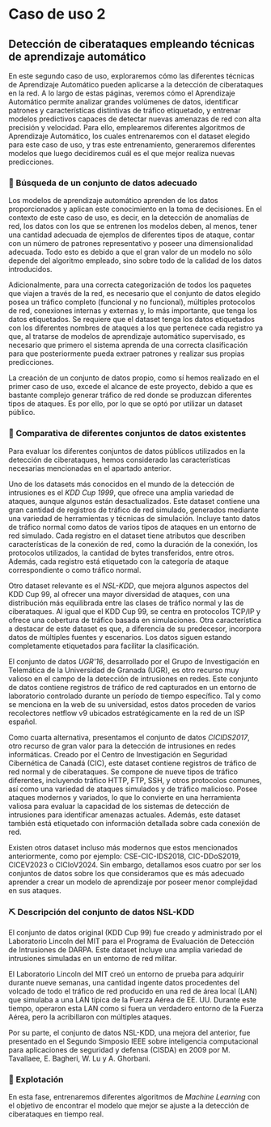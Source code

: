 # Caso de uso 2
## Detección de ciberataques empleando técnicas de aprendizaje automático
En este segundo caso de uso, exploraremos cómo las diferentes técnicas de Aprendizaje Automático pueden aplicarse a la detección de ciberataques en la red. A lo largo de estas páginas, veremos cómo el Aprendizaje Automático permite analizar grandes volúmenes de datos, identificar patrones y características distintivas de tráfico etiquetado, y entrenar modelos predictivos capaces de detectar nuevas amenazas de red con alta precisión y velocidad. Para ello, emplearemos diferentes algoritmos de Aprendizaje Automático, los cuales entrenaremos con el dataset elegido para este caso de uso, y tras este entrenamiento, generaremos diferentes modelos que luego decidiremos cuál es el que mejor realiza nuevas predicciones.

### :dart: Búsqueda de un conjunto de datos adecuado
Los modelos de aprendizaje automático aprenden de los datos proporcionados y aplican este conocimiento en la toma de decisiones. En el contexto de este caso de uso, es decir, en la detección de anomalías de red, los datos con los que se entrenen los modelos deben, al menos, tener una cantidad adecuada de ejemplos de diferentes tipos de ataque, contar con un número de patrones representativo y poseer una dimensionalidad adecuada. Todo esto es debido a que el gran valor de un modelo no sólo depende del algoritmo empleado, sino sobre todo de la calidad de los datos introducidos.

Adicionalmente, para una correcta categorización de todos los paquetes que viajen a través de la red, es necesario que el conjunto de datos elegido posea un tráfico completo (funcional y no funcional), múltiples protocolos de red, conexiones internas y externas y, lo más importante, que tenga los datos etiquetados. Se requiere que el dataset tenga los datos etiquetados con los diferentes nombres de ataques a los que pertenece cada registro ya que, al tratarse de modelos de aprendizaje automático supervisado, es necesario que primero el sistema aprenda de una correcta clasificación para que posteriormente pueda extraer patrones y realizar sus propias predicciones.

La creación de un conjunto de datos propio, como sí hemos realizado en el primer caso de uso, excede el alcance de este proyecto, debido a que es bastante complejo generar tráfico de red donde se produzcan diferentes tipos de ataques. Es por ello, por lo que se optó por utilizar un dataset público.

### :abacus: Comparativa de diferentes conjuntos de datos existentes
Para evaluar los diferentes conjuntos de datos públicos utilizados en la detección de ciberataques, hemos considerado las características necesarias mencionadas en el apartado anterior.

Uno de los datasets más conocidos en el mundo de la detección de intrusiones es el *KDD Cup 1999*, que ofrece una amplia variedad de ataques, aunque algunos están desactualizados. Este dataset contiene una gran cantidad de registros de tráfico de red simulado, generados mediante una variedad de herramientas y técnicas de simulación. Incluye tanto datos de tráfico normal como datos de varios tipos de ataques en un entorno de red simulado. Cada registro en el dataset tiene atributos que describen características de la conexión de red, como la duración de la conexión, los protocolos utilizados, la cantidad de bytes transferidos, entre otros. Además, cada registro está etiquetado con la categoría de ataque correspondiente o como tráfico normal.

Otro dataset relevante es el *NSL-KDD*, que mejora algunos aspectos del KDD Cup 99, al ofrecer una mayor diversidad de ataques, con una distribución más equilibrada entre las clases de tráfico normal y las de ciberataques. Al igual que el KDD Cup 99, se centra en protocolos TCP/IP y ofrece una cobertura de tráfico basada en simulaciones. Otra característica a destacar de este dataset es que, a diferencia de su predecesor, incorpora datos de múltiples fuentes y escenarios. Los datos siguen estando completamente etiquetados para facilitar la clasificación.

El conjunto de datos *UGR'16*, desarrollado por el Grupo de Investigación en Telemática de la Universidad de Granada (UGR), es otro recurso muy valioso en el campo de la detección de intrusiones en redes. Este conjunto de datos contiene registros de tráfico de red capturados en un entorno de laboratorio controlado durante un período de tiempo específico. Tal y como se menciona en la web de su universidad, estos datos proceden de varios recolectores netflow v9 ubicados estratégicamente en la red de un ISP español.

Como cuarta alternativa, presentamos el conjunto de datos *CICIDS2017*, otro recurso de gran valor para la detección de intrusiones en redes informáticas. Creado por el Centro de Investigación en Seguridad Cibernética de Canadá (CIC), este dataset contiene registros de tráfico de red normal y de ciberataques. Se compone de nueve tipos de tráfico diferentes, incluyendo tráfico HTTP, FTP, SSH, y otros protocolos comunes, así como una variedad de ataques simulados y de tráfico malicioso. Posee ataques modernos y variados, lo que lo convierte en una herramienta valiosa para evaluar la capacidad de los sistemas de detección de intrusiones para identificar amenazas actuales. Además, este dataset también está etiquetado con información detallada sobre cada conexión de red.

Existen otros dataset incluso más modernos que estos mencionados anteriormente, como por ejemplo: CSE-CIC-IDS2018, CIC-DDoS2019, CICEV2023 o CICIoV2024. Sin embargo, detallamos esos cuatro por ser los conjuntos de datos sobre los que consideramos que es más adecuado aprender a crear un modelo de aprendizaje por poseer menor complejidad en sus ataques.

### :pick: Descripción del conjunto de datos NSL-KDD
El conjunto de datos original (KDD Cup 99) fue creado y administrado por el Laboratorio Lincoln del MIT para el Programa de Evaluación de Detección de Intrusiones de DARPA. Este dataset incluye una amplia variedad de intrusiones simuladas en un entorno de red militar.

El Laboratorio Lincoln del MIT creó un entorno de prueba para adquirir durante nueve semanas, una cantidad ingente datos procedentes del volcado de todo el tráfico de red producido en una red de área local (LAN) que simulaba a una LAN típica de la Fuerza Aérea de EE. UU. Durante este tiempo, operaron esta LAN como si fuera un verdadero entorno de la Fuerza Aérea, pero la acribillaron con múltiples ataques.

Por su parte, el conjunto de datos NSL-KDD, una mejora del anterior, fue presentado en el Segundo Simposio IEEE sobre inteligencia computacional para aplicaciones de seguridad y defensa (CISDA) en 2009 por M. Tavallaee, E. Bagheri, W. Lu y A. Ghorbani.

### :rocket: Explotación
En esta fase, entrenaremos diferentes algoritmos de *Machine Learning* con el objetivo de encontrar el modelo que mejor se ajuste a la detección de ciberataques en tiempo real.